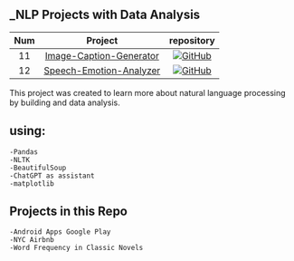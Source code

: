 ## _NLP Projects with Data Analysis


| **Num** | **Project** | **repository** |
|:----:|:------------:|:-------------------------------------------------:|
| 11 | [Image-Caption-Generator](https://github.com/MiteshPuthran/Image-Caption-Generator/tree/master) | [![GitHub](https://badges.aleen42.com/src/github.svg)](https://github.com/MiteshPuthran/Image-Caption-Generator/tree/master) |
| 12 | [Speech-Emotion-Analyzer](https://github.com/MiteshPuthran/Speech-Emotion-Analyzer) | [![GitHub](https://badges.aleen42.com/src/github.svg)](https://github.com/MiteshPuthran/Speech-Emotion-Analyzer) |

This project was created to learn more about natural language processing by building and data analysis.

## using:
    -Pandas
    -NLTK
    -BeautifulSoup
    -ChatGPT as assistant
    -matplotlib
    




## Projects in this Repo

    -Android Apps Google Play
    -NYC Airbnb
    -Word Frequency in Classic Novels
 
